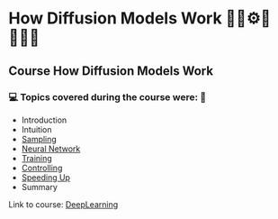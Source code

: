 # How Diffusion Models Work 🤖🎲⚙️🤯👨🏻‍💻
## Course How Diffusion Models Work
### 💻 Topics covered during the course were: 🚀

- Introduction
- Intuition
- [Sampling](https://github.com/romulovieira777/How_Diffusion_Models_Work/tree/main/01_Sampling)
- [Neural Network](https://github.com/romulovieira777/How_Diffusion_Models_Work/tree/main/02_Neural_Network)
- [Training](https://github.com/romulovieira777/How_Diffusion_Models_Work/tree/main/03_Training)
- [Controlling](https://github.com/romulovieira777/How_Diffusion_Models_Work/tree/main/04_Controlling)
- [Speeding Up](https://github.com/romulovieira777/How_Diffusion_Models_Work/tree/main/05_Speeding_Up)
- Summary

Link to course: [DeepLearning](https://www.deeplearning.ai/short-courses/how-diffusion-models-work/)